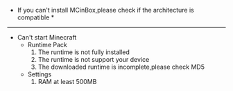 * If you can't install MCinBox,please check if the architecture is compatible *

------

- Can't start Minecraft
  - Runtime Pack
    1. The runtime is not fully installed
    2. The runtime is not support your device
    3. The downloaded runtime is incomplete,please check MD5
   - Settings
     1. RAM  at least 500MB

